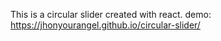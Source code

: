 This is a circular slider created with react.
demo: https://jhonyourangel.github.io/circular-slider/
